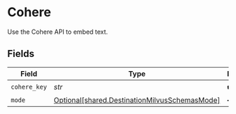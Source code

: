 # Cohere

Use the Cohere API to embed text.


## Fields

| Field                                                                                                | Type                                                                                                 | Required                                                                                             | Description                                                                                          |
| ---------------------------------------------------------------------------------------------------- | ---------------------------------------------------------------------------------------------------- | ---------------------------------------------------------------------------------------------------- | ---------------------------------------------------------------------------------------------------- |
| `cohere_key`                                                                                         | *str*                                                                                                | :heavy_check_mark:                                                                                   | N/A                                                                                                  |
| `mode`                                                                                               | [Optional[shared.DestinationMilvusSchemasMode]](../../models/shared/destinationmilvusschemasmode.md) | :heavy_minus_sign:                                                                                   | N/A                                                                                                  |